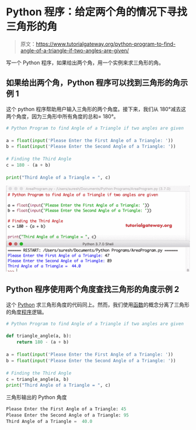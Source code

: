 # Python 程序：给定两个角的情况下寻找三角形的角

> 原文：<https://www.tutorialgateway.org/python-program-to-find-angle-of-a-triangle-if-two-angles-are-given/>

写一个 Python 程序，如果给出两个角，用一个实例来求三角形的角。

## 如果给出两个角，Python 程序可以找到三角形的角示例 1

这个 python 程序帮助用户输入三角形的两个角度。接下来，我们从 180°减去这两个角度，因为三角形中所有角度的总和= 180°。

```py
# Python Program to find Angle of a Triangle if two angles are given

a = float(input('Please Enter the First Angle of a Triangle: '))
b = float(input('Please Enter the Second Angle of a Triangle: '))

# Finding the Third Angle
c = 180 - (a + b)

print("Third Angle of a Triangle = ", c)
```

![Python Program to find Angle of a Triangle if two angles are given 1](img/ddfc1775ae7fd2f8a415c6089c582caa.png)

## Python 程序使用两个角度查找三角形的角度示例 2

这个 [Python](https://www.tutorialgateway.org/python-tutorial/) 求三角形角度的代码同上。然而，我们使用[函数](https://www.tutorialgateway.org/functions-in-python/)的概念分离了三角形的角度[程序](https://www.tutorialgateway.org/python-programming-examples/)逻辑。

```py
# Python Program to find Angle of a Triangle if two angles are given

def triangle_angle(a, b):
    return 180 - (a + b)

a = float(input('Please Enter the First Angle of a Triangle: '))
b = float(input('Please Enter the Second Angle of a Triangle: '))

# Finding the Third Angle
c = triangle_angle(a, b)
print("Third Angle of a Triangle = ", c)
```

三角形输出的 Python 角度

```py
Please Enter the First Angle of a Triangle: 45
Please Enter the Second Angle of a Triangle: 95
Third Angle of a Triangle =  40.0
```
